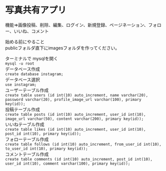 # 写真共有アプリ

機能=>画像投稿、削除、編集、ログイン、新規登録、ページネーション、フォロー、いいね、コメント



始める前にやること  
publicフォルダ直下にimagesフォルダを作ってください。

ターミナルで
mysqlを開く   
```mysql -u root```  
データベース作成  
```create database instagram;```   
データベース選択  
```use instagram;```  
ユーザーテーブル作成  
```create table users (id int(10) auto_increment, name varchar(20), password varchar(20), profile_image_url varchar(100), primary key(id));```  
投稿テーブル作成  
```create table posts (id int(10) auto_increment, user_id int(10), image_url varchar(50), content varchar(200), primary key(id));```  
いいねテーブル作成  
```create table likes (id int(10) auto_increment, user_id int(10), post_id int(10), primary key(id));```  
フォローテーブル作成  
```create table follows (id int(10) auto_increment, from_user_id int(10), to_user_id int(10), primary key(id));```  
コメントテーブル作成  
```create table comments (id int(10) auto_increment, post_id int(10), user_id int(10), comment varchar(100), primary key(id));```  
